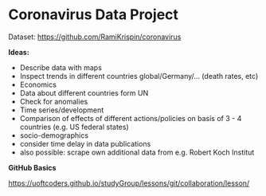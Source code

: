 # Coronavirus Data Project

Dataset: https://github.com/RamiKrispin/coronavirus

**Ideas:**

- Describe data with maps
- Inspect trends in different countries global/Germany/... (death rates, etc)
- Economics
- Data about different countries form UN
- Check for anomalies
- Time series/development
- Comparison of effects of different actions/policies on basis of 3 - 4 countries (e.g. US federal states)
- socio-demographics
- consider time delay in data publications
- also possible: scrape own additional data from e.g. Robert Koch Institut



**GitHub Basics**

https://uoftcoders.github.io/studyGroup/lessons/git/collaboration/lesson/
